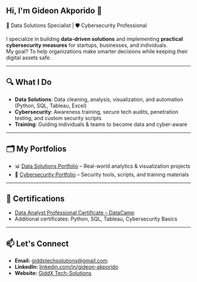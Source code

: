 ## Hi, I'm Gideon Akporido 👋
🚀 Data Solutions Specialist | 🛡️ Cybersecurity Professional  

I specialize in building **data-driven solutions** and implementing **practical cybersecurity measures** for startups, businesses, and individuals.  
My goal? To help organizations make smarter decisions while keeping their digital assets safe.

---

## 🔍 What I Do
- **Data Solutions**: Data cleaning, analysis, visualization, and automation (Python, SQL, Tableau, Excel)
- **Cybersecurity**: Awareness training, secure tech audits, penetration testing, and custom security scripts
- **Training**: Guiding individuals & teams to become data and cyber-aware

---

## 🗂️ My Portfolios
- 📊 [Data Solutions Portfolio](#) – Real-world analytics & visualization projects
- 🔐 [Cybersecurity Portfolio](#) – Security tools, scripts, and training materials

---

## 📜 Certifications
- [Data Analyst Professional Certificate – DataCamp](https://www.datacamp.com/portfolio/akporidoakp)
- Additional certificates: Python, SQL, Tableau, Cybersecurity Basics

---

## 📫 Let's Connect
- **Email:** giddxtechsolutions@gmail.com
- **LinkedIn:** [linkedin.com/in/gideon-akporido](#)
- **Website:** [GiddX Tech-Solutions](https://giddxtechsolutions.netlify.app/)
